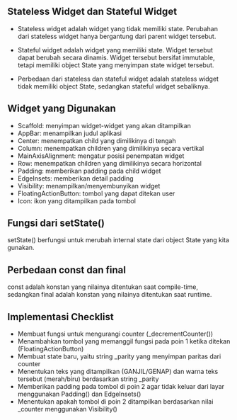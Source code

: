 ## Stateless Widget dan Stateful Widget

- Stateless widget adalah widget yang tidak memiliki state. Perubahan dari stateless widget hanya bergantung dari parent widget tersebut.

- Stateful widget adalah widget yang memiliki state. Widget tersebut dapat berubah secara dinamis. Widget tersebut bersifat immutable, tetapi memiliki object State yang menyimpan state widget tersebut.

- Perbedaan dari stateless dan stateful widget adalah stateless widget tidak memiliki object State, sedangkan stateful widget sebaliknya.

## Widget yang Digunakan

- Scaffold: menyimpan widget-widget yang akan ditampilkan
- AppBar: menampilkan judul aplikasi
- Center: menempatkan child yang dimilikinya di tengah
- Column: menempatkan children yang dimilikinya secara vertikal
- MainAxisAlignment: mengatur posisi penempatan widget
- Row: menempatkan children yang dimilikinya secara horizontal
- Padding: memberikan padding pada child widget
- EdgeInsets: memberikan detail padding
- Visibility: menampilkan/menyembunyikan widget
- FloatingActionButton: tombol yang dapat ditekan user
- Icon: ikon yang ditampilkan pada tombol

## Fungsi dari setState()
setState() berfungsi untuk merubah internal state dari object State yang kita gunakan.

## Perbedaan const dan final
const adalah konstan yang nilainya ditentukan saat compile-time, sedangkan final adalah konstan yang nilainya ditentukan saat runtime.

## Implementasi Checklist
- Membuat fungsi untuk mengurangi counter (_decrementCounter())
- Menambahkan tombol yang memanggil fungsi pada poin 1 ketika ditekan (FloatingActionButton)
- Membuat state baru, yaitu string _parity yang menyimpan paritas dari counter
- Menentukan teks yang ditampilkan (GANJIL/GENAP) dan warna teks tersebut (merah/biru) berdasarkan string _parity
- Memberikan padding pada tombol di poin 2 agar tidak keluar dari layar menggunakan Padding() dan EdgeInsets()
- Menentukan apakah tombol di poin 2 ditampilkan berdasarkan nilai _counter menggunakan Visibility()